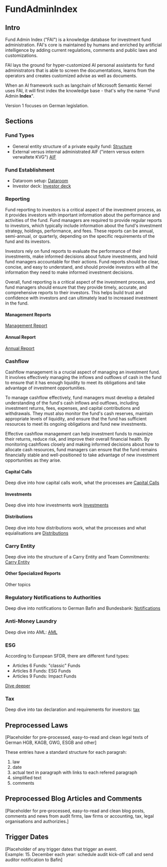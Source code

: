 # FundAdminIndex

## Intro

Fund Admin Index ("FAI") is a knowledge database for investment fund administration. FAI's core is maintained by humans and enriched by artificial intelligence by adding current regulations, comments and public laws and customizations.

FAI lays the ground for hyper-customized AI personal assistants for fund administrators that is able to screen the documentations, learns from the operators and creates customized advise as well as documents.

When an AI framework such as langchain of Microsoft Semantic Kernel uses FAI, it will first index the knowledge base - that's why the name "Fund Admin **Index**".

Version 1 focuses on German legislation.

## Sections

### Fund Types

- General entity structure of a private equity fund: [Structure](structure.md)
- External versus internal administrated AIF ("intern versus extern verwaltete KVG") [AIF](structure.md)

### Fund Establishment

- Dataroom setup: [Dataroom](structure.md)
- Investor deck: [Investor deck](structure.md)

### Reporting

Fund reporting to investors is a critical aspect of the investment process, as it provides investors with important information about the performance and activities of the fund. Fund managers are required to provide regular reports to investors, which typically include information about the fund's investment strategy, holdings, performance, and fees. These reports can be annual, semi-annual, or quarterly, depending on the specific requirements of the fund and its investors.

Investors rely on fund reports to evaluate the performance of their investments, make informed decisions about future investments, and hold fund managers accountable for their actions. Fund reports should be clear, concise, and easy to understand, and should provide investors with all the information they need to make informed investment decisions.

Overall, fund reporting is a critical aspect of the investment process, and fund managers should ensure that they provide timely, accurate, and comprehensive reports to their investors. This helps build trust and confidence with investors and can ultimately lead to increased investment in the fund.

#### Management Reports

[Management Report](management_report.md)

#### Annual Report

[Annual Report](annual_report.md)

### Cashflow

Cashflow management is a crucial aspect of managing an investment fund. It involves effectively managing the inflows and outflows of cash in the fund to ensure that it has enough liquidity to meet its obligations and take advantage of investment opportunities.

To manage cashflow effectively, fund managers must develop a detailed understanding of the fund's cash inflows and outflows, including investment returns, fees, expenses, and capital contributions and withdrawals. They must also monitor the fund's cash reserves, maintain appropriate levels of liquidity, and ensure that the fund has sufficient resources to meet its ongoing obligations and fund new investments.

Effective cashflow management can help investment funds to maximize their returns, reduce risk, and improve their overall financial health. By monitoring cashflows closely and making informed decisions about how to allocate cash resources, fund managers can ensure that the fund remains financially stable and well-positioned to take advantage of new investment opportunities as they arise.

#### Capital Calls

Deep dive into how capital calls work, what the processes are [Capital Calls](capital_calls.md)

#### Investments

Deep dive into how investments work [Investments](investments.md)

#### Distributions

Deep dive into how distributions work, what the processes and what equialisations are [Distributions](distributions.md)

### Carry Entity

Deep dive into the structure of a Carry Entity and Team Commitments: [Carry Entity](carry_entity.md)

#### Other Specialized Reports

Other topics

### Regulatory Notifications to Authorities

Deep dive into notifications to German Bafin and Bundesbank: [Notifications](notifications.md)

### Anti-Money Laundry

Deep dive into AML: [AML](aml.md)

### ESG

According to European SFDR, there are different fund types:
- Articles 6 Funds: "classic" Funds
- Articles 8 Funds: ESG Funds
- Articles 9 Funds: Impact Funds

[Dive deeper](aml.md)

### Tax

Deep dive into tax declaration and requirements for investors: [tax](tax.md)

## Preprocessed Laws

[Placeholder for pre-processed, easy-to-read and clean legal texts of German HGB, KAGB, GWG, ESGB and other]

These entries have a standard structure for each paragrah:
1. law
2. date
3. actual text in paragraph with links to each refered paragraph
4. simplified text
5. comments

## Preprocessed Blog Articles and Comments

[Placeholder for pre-processed, easy-to-read and clean blog posts, comments and news from audit firms, law firms or accounting, tax, legal organisations and authorizies.]

## Trigger Dates

[Placeholder of any trigger dates that trigger an event.  
Example:
  15. December each year: schedule audit kick-off call and send auditor notification to Bafin]

